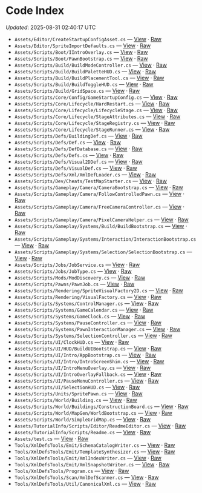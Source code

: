 # Code Index

_Updated_: 2025-08-31 02:40:17 UTC

- `Assets/Editor/CreateStartupConfigAsset.cs` — [View](https://github.com/Natangry/FantasyColony/blob/main/Assets/Editor/CreateStartupConfigAsset.cs) · [Raw](https://raw.githubusercontent.com/Natangry/FantasyColony/main/Assets/Editor/CreateStartupConfigAsset.cs)
- `Assets/Editor/SpriteImportDefaults.cs` — [View](https://github.com/Natangry/FantasyColony/blob/main/Assets/Editor/SpriteImportDefaults.cs) · [Raw](https://raw.githubusercontent.com/Natangry/FantasyColony/main/Assets/Editor/SpriteImportDefaults.cs)
- `Assets/Scripts/Boot/IIntroOverlay.cs` — [View](https://github.com/Natangry/FantasyColony/blob/main/Assets/Scripts/Boot/IIntroOverlay.cs) · [Raw](https://raw.githubusercontent.com/Natangry/FantasyColony/main/Assets/Scripts/Boot/IIntroOverlay.cs)
- `Assets/Scripts/Boot/PawnBootstrap.cs` — [View](https://github.com/Natangry/FantasyColony/blob/main/Assets/Scripts/Boot/PawnBootstrap.cs) · [Raw](https://raw.githubusercontent.com/Natangry/FantasyColony/main/Assets/Scripts/Boot/PawnBootstrap.cs)
- `Assets/Scripts/Build/BuildModeController.cs` — [View](https://github.com/Natangry/FantasyColony/blob/main/Assets/Scripts/Build/BuildModeController.cs) · [Raw](https://raw.githubusercontent.com/Natangry/FantasyColony/main/Assets/Scripts/Build/BuildModeController.cs)
- `Assets/Scripts/Build/BuildPaletteHUD.cs` — [View](https://github.com/Natangry/FantasyColony/blob/main/Assets/Scripts/Build/BuildPaletteHUD.cs) · [Raw](https://raw.githubusercontent.com/Natangry/FantasyColony/main/Assets/Scripts/Build/BuildPaletteHUD.cs)
- `Assets/Scripts/Build/BuildPlacementTool.cs` — [View](https://github.com/Natangry/FantasyColony/blob/main/Assets/Scripts/Build/BuildPlacementTool.cs) · [Raw](https://raw.githubusercontent.com/Natangry/FantasyColony/main/Assets/Scripts/Build/BuildPlacementTool.cs)
- `Assets/Scripts/Build/BuildToggleHUD.cs` — [View](https://github.com/Natangry/FantasyColony/blob/main/Assets/Scripts/Build/BuildToggleHUD.cs) · [Raw](https://raw.githubusercontent.com/Natangry/FantasyColony/main/Assets/Scripts/Build/BuildToggleHUD.cs)
- `Assets/Scripts/Build/GridSpace.cs` — [View](https://github.com/Natangry/FantasyColony/blob/main/Assets/Scripts/Build/GridSpace.cs) · [Raw](https://raw.githubusercontent.com/Natangry/FantasyColony/main/Assets/Scripts/Build/GridSpace.cs)
- `Assets/Scripts/Core/Config/GameStartupConfig.cs` — [View](https://github.com/Natangry/FantasyColony/blob/main/Assets/Scripts/Core/Config/GameStartupConfig.cs) · [Raw](https://raw.githubusercontent.com/Natangry/FantasyColony/main/Assets/Scripts/Core/Config/GameStartupConfig.cs)
- `Assets/Scripts/Core/Lifecycle/HardRestart.cs` — [View](https://github.com/Natangry/FantasyColony/blob/main/Assets/Scripts/Core/Lifecycle/HardRestart.cs) · [Raw](https://raw.githubusercontent.com/Natangry/FantasyColony/main/Assets/Scripts/Core/Lifecycle/HardRestart.cs)
- `Assets/Scripts/Core/Lifecycle/LifecycleStage.cs` — [View](https://github.com/Natangry/FantasyColony/blob/main/Assets/Scripts/Core/Lifecycle/LifecycleStage.cs) · [Raw](https://raw.githubusercontent.com/Natangry/FantasyColony/main/Assets/Scripts/Core/Lifecycle/LifecycleStage.cs)
- `Assets/Scripts/Core/Lifecycle/StageAttributes.cs` — [View](https://github.com/Natangry/FantasyColony/blob/main/Assets/Scripts/Core/Lifecycle/StageAttributes.cs) · [Raw](https://raw.githubusercontent.com/Natangry/FantasyColony/main/Assets/Scripts/Core/Lifecycle/StageAttributes.cs)
- `Assets/Scripts/Core/Lifecycle/StageRegistry.cs` — [View](https://github.com/Natangry/FantasyColony/blob/main/Assets/Scripts/Core/Lifecycle/StageRegistry.cs) · [Raw](https://raw.githubusercontent.com/Natangry/FantasyColony/main/Assets/Scripts/Core/Lifecycle/StageRegistry.cs)
- `Assets/Scripts/Core/Lifecycle/StageRunner.cs` — [View](https://github.com/Natangry/FantasyColony/blob/main/Assets/Scripts/Core/Lifecycle/StageRunner.cs) · [Raw](https://raw.githubusercontent.com/Natangry/FantasyColony/main/Assets/Scripts/Core/Lifecycle/StageRunner.cs)
- `Assets/Scripts/Defs/BuildingDef.cs` — [View](https://github.com/Natangry/FantasyColony/blob/main/Assets/Scripts/Defs/BuildingDef.cs) · [Raw](https://raw.githubusercontent.com/Natangry/FantasyColony/main/Assets/Scripts/Defs/BuildingDef.cs)
- `Assets/Scripts/Defs/Def.cs` — [View](https://github.com/Natangry/FantasyColony/blob/main/Assets/Scripts/Defs/Def.cs) · [Raw](https://raw.githubusercontent.com/Natangry/FantasyColony/main/Assets/Scripts/Defs/Def.cs)
- `Assets/Scripts/Defs/DefDatabase.cs` — [View](https://github.com/Natangry/FantasyColony/blob/main/Assets/Scripts/Defs/DefDatabase.cs) · [Raw](https://raw.githubusercontent.com/Natangry/FantasyColony/main/Assets/Scripts/Defs/DefDatabase.cs)
- `Assets/Scripts/Defs/Defs.cs` — [View](https://github.com/Natangry/FantasyColony/blob/main/Assets/Scripts/Defs/Defs.cs) · [Raw](https://raw.githubusercontent.com/Natangry/FantasyColony/main/Assets/Scripts/Defs/Defs.cs)
- `Assets/Scripts/Defs/Visual2DDef.cs` — [View](https://github.com/Natangry/FantasyColony/blob/main/Assets/Scripts/Defs/Visual2DDef.cs) · [Raw](https://raw.githubusercontent.com/Natangry/FantasyColony/main/Assets/Scripts/Defs/Visual2DDef.cs)
- `Assets/Scripts/Defs/VisualDef.cs` — [View](https://github.com/Natangry/FantasyColony/blob/main/Assets/Scripts/Defs/VisualDef.cs) · [Raw](https://raw.githubusercontent.com/Natangry/FantasyColony/main/Assets/Scripts/Defs/VisualDef.cs)
- `Assets/Scripts/Defs/Xml/XmlDefLoader.cs` — [View](https://github.com/Natangry/FantasyColony/blob/main/Assets/Scripts/Defs/Xml/XmlDefLoader.cs) · [Raw](https://raw.githubusercontent.com/Natangry/FantasyColony/main/Assets/Scripts/Defs/Xml/XmlDefLoader.cs)
- `Assets/Scripts/Dev/Cheats/TestMapStarter.cs` — [View](https://github.com/Natangry/FantasyColony/blob/main/Assets/Scripts/Dev/Cheats/TestMapStarter.cs) · [Raw](https://raw.githubusercontent.com/Natangry/FantasyColony/main/Assets/Scripts/Dev/Cheats/TestMapStarter.cs)
- `Assets/Scripts/Gameplay/Camera/CameraBootstrap.cs` — [View](https://github.com/Natangry/FantasyColony/blob/main/Assets/Scripts/Gameplay/Camera/CameraBootstrap.cs) · [Raw](https://raw.githubusercontent.com/Natangry/FantasyColony/main/Assets/Scripts/Gameplay/Camera/CameraBootstrap.cs)
- `Assets/Scripts/Gameplay/Camera/FollowControlledPawn.cs` — [View](https://github.com/Natangry/FantasyColony/blob/main/Assets/Scripts/Gameplay/Camera/FollowControlledPawn.cs) · [Raw](https://raw.githubusercontent.com/Natangry/FantasyColony/main/Assets/Scripts/Gameplay/Camera/FollowControlledPawn.cs)
- `Assets/Scripts/Gameplay/Camera/FreeCameraController.cs` — [View](https://github.com/Natangry/FantasyColony/blob/main/Assets/Scripts/Gameplay/Camera/FreeCameraController.cs) · [Raw](https://raw.githubusercontent.com/Natangry/FantasyColony/main/Assets/Scripts/Gameplay/Camera/FreeCameraController.cs)
- `Assets/Scripts/Gameplay/Camera/PixelCameraHelper.cs` — [View](https://github.com/Natangry/FantasyColony/blob/main/Assets/Scripts/Gameplay/Camera/PixelCameraHelper.cs) · [Raw](https://raw.githubusercontent.com/Natangry/FantasyColony/main/Assets/Scripts/Gameplay/Camera/PixelCameraHelper.cs)
- `Assets/Scripts/Gameplay/Systems/Build/BuildBootstrap.cs` — [View](https://github.com/Natangry/FantasyColony/blob/main/Assets/Scripts/Gameplay/Systems/Build/BuildBootstrap.cs) · [Raw](https://raw.githubusercontent.com/Natangry/FantasyColony/main/Assets/Scripts/Gameplay/Systems/Build/BuildBootstrap.cs)
- `Assets/Scripts/Gameplay/Systems/Interaction/InteractionBootstrap.cs` — [View](https://github.com/Natangry/FantasyColony/blob/main/Assets/Scripts/Gameplay/Systems/Interaction/InteractionBootstrap.cs) · [Raw](https://raw.githubusercontent.com/Natangry/FantasyColony/main/Assets/Scripts/Gameplay/Systems/Interaction/InteractionBootstrap.cs)
- `Assets/Scripts/Gameplay/Systems/Selection/SelectionBootstrap.cs` — [View](https://github.com/Natangry/FantasyColony/blob/main/Assets/Scripts/Gameplay/Systems/Selection/SelectionBootstrap.cs) · [Raw](https://raw.githubusercontent.com/Natangry/FantasyColony/main/Assets/Scripts/Gameplay/Systems/Selection/SelectionBootstrap.cs)
- `Assets/Scripts/Jobs/JobService.cs` — [View](https://github.com/Natangry/FantasyColony/blob/main/Assets/Scripts/Jobs/JobService.cs) · [Raw](https://raw.githubusercontent.com/Natangry/FantasyColony/main/Assets/Scripts/Jobs/JobService.cs)
- `Assets/Scripts/Jobs/JobType.cs` — [View](https://github.com/Natangry/FantasyColony/blob/main/Assets/Scripts/Jobs/JobType.cs) · [Raw](https://raw.githubusercontent.com/Natangry/FantasyColony/main/Assets/Scripts/Jobs/JobType.cs)
- `Assets/Scripts/Mods/ModDiscovery.cs` — [View](https://github.com/Natangry/FantasyColony/blob/main/Assets/Scripts/Mods/ModDiscovery.cs) · [Raw](https://raw.githubusercontent.com/Natangry/FantasyColony/main/Assets/Scripts/Mods/ModDiscovery.cs)
- `Assets/Scripts/Pawns/PawnJob.cs` — [View](https://github.com/Natangry/FantasyColony/blob/main/Assets/Scripts/Pawns/PawnJob.cs) · [Raw](https://raw.githubusercontent.com/Natangry/FantasyColony/main/Assets/Scripts/Pawns/PawnJob.cs)
- `Assets/Scripts/Rendering/SpriteVisualFactory2D.cs` — [View](https://github.com/Natangry/FantasyColony/blob/main/Assets/Scripts/Rendering/SpriteVisualFactory2D.cs) · [Raw](https://raw.githubusercontent.com/Natangry/FantasyColony/main/Assets/Scripts/Rendering/SpriteVisualFactory2D.cs)
- `Assets/Scripts/Rendering/VisualFactory.cs` — [View](https://github.com/Natangry/FantasyColony/blob/main/Assets/Scripts/Rendering/VisualFactory.cs) · [Raw](https://raw.githubusercontent.com/Natangry/FantasyColony/main/Assets/Scripts/Rendering/VisualFactory.cs)
- `Assets/Scripts/Systems/ControlManager.cs` — [View](https://github.com/Natangry/FantasyColony/blob/main/Assets/Scripts/Systems/ControlManager.cs) · [Raw](https://raw.githubusercontent.com/Natangry/FantasyColony/main/Assets/Scripts/Systems/ControlManager.cs)
- `Assets/Scripts/Systems/GameCalendar.cs` — [View](https://github.com/Natangry/FantasyColony/blob/main/Assets/Scripts/Systems/GameCalendar.cs) · [Raw](https://raw.githubusercontent.com/Natangry/FantasyColony/main/Assets/Scripts/Systems/GameCalendar.cs)
- `Assets/Scripts/Systems/GameClock.cs` — [View](https://github.com/Natangry/FantasyColony/blob/main/Assets/Scripts/Systems/GameClock.cs) · [Raw](https://raw.githubusercontent.com/Natangry/FantasyColony/main/Assets/Scripts/Systems/GameClock.cs)
- `Assets/Scripts/Systems/PauseController.cs` — [View](https://github.com/Natangry/FantasyColony/blob/main/Assets/Scripts/Systems/PauseController.cs) · [Raw](https://raw.githubusercontent.com/Natangry/FantasyColony/main/Assets/Scripts/Systems/PauseController.cs)
- `Assets/Scripts/Systems/PawnInteractionManager.cs` — [View](https://github.com/Natangry/FantasyColony/blob/main/Assets/Scripts/Systems/PawnInteractionManager.cs) · [Raw](https://raw.githubusercontent.com/Natangry/FantasyColony/main/Assets/Scripts/Systems/PawnInteractionManager.cs)
- `Assets/Scripts/Systems/SelectionController.cs` — [View](https://github.com/Natangry/FantasyColony/blob/main/Assets/Scripts/Systems/SelectionController.cs) · [Raw](https://raw.githubusercontent.com/Natangry/FantasyColony/main/Assets/Scripts/Systems/SelectionController.cs)
- `Assets/Scripts/UI/ClockHUD.cs` — [View](https://github.com/Natangry/FantasyColony/blob/main/Assets/Scripts/UI/ClockHUD.cs) · [Raw](https://raw.githubusercontent.com/Natangry/FantasyColony/main/Assets/Scripts/UI/ClockHUD.cs)
- `Assets/Scripts/UI/HUD/BuildUIBootstrap.cs` — [View](https://github.com/Natangry/FantasyColony/blob/main/Assets/Scripts/UI/HUD/BuildUIBootstrap.cs) · [Raw](https://raw.githubusercontent.com/Natangry/FantasyColony/main/Assets/Scripts/UI/HUD/BuildUIBootstrap.cs)
- `Assets/Scripts/UI/Intro/AppBootstrap.cs` — [View](https://github.com/Natangry/FantasyColony/blob/main/Assets/Scripts/UI/Intro/AppBootstrap.cs) · [Raw](https://raw.githubusercontent.com/Natangry/FantasyColony/main/Assets/Scripts/UI/Intro/AppBootstrap.cs)
- `Assets/Scripts/UI/Intro/IntroScreenShim.cs` — [View](https://github.com/Natangry/FantasyColony/blob/main/Assets/Scripts/UI/Intro/IntroScreenShim.cs) · [Raw](https://raw.githubusercontent.com/Natangry/FantasyColony/main/Assets/Scripts/UI/Intro/IntroScreenShim.cs)
- `Assets/Scripts/UI/IntroMenuOverlay.cs` — [View](https://github.com/Natangry/FantasyColony/blob/main/Assets/Scripts/UI/IntroMenuOverlay.cs) · [Raw](https://raw.githubusercontent.com/Natangry/FantasyColony/main/Assets/Scripts/UI/IntroMenuOverlay.cs)
- `Assets/Scripts/UI/IntroOverlayFallback.cs` — [View](https://github.com/Natangry/FantasyColony/blob/main/Assets/Scripts/UI/IntroOverlayFallback.cs) · [Raw](https://raw.githubusercontent.com/Natangry/FantasyColony/main/Assets/Scripts/UI/IntroOverlayFallback.cs)
- `Assets/Scripts/UI/PauseMenuController.cs` — [View](https://github.com/Natangry/FantasyColony/blob/main/Assets/Scripts/UI/PauseMenuController.cs) · [Raw](https://raw.githubusercontent.com/Natangry/FantasyColony/main/Assets/Scripts/UI/PauseMenuController.cs)
- `Assets/Scripts/UI/SelectionHUD.cs` — [View](https://github.com/Natangry/FantasyColony/blob/main/Assets/Scripts/UI/SelectionHUD.cs) · [Raw](https://raw.githubusercontent.com/Natangry/FantasyColony/main/Assets/Scripts/UI/SelectionHUD.cs)
- `Assets/Scripts/Units/SpritePawn.cs` — [View](https://github.com/Natangry/FantasyColony/blob/main/Assets/Scripts/Units/SpritePawn.cs) · [Raw](https://raw.githubusercontent.com/Natangry/FantasyColony/main/Assets/Scripts/Units/SpritePawn.cs)
- `Assets/Scripts/World/Building.cs` — [View](https://github.com/Natangry/FantasyColony/blob/main/Assets/Scripts/World/Building.cs) · [Raw](https://raw.githubusercontent.com/Natangry/FantasyColony/main/Assets/Scripts/World/Building.cs)
- `Assets/Scripts/World/Buildings/ConstructionBoard.cs` — [View](https://github.com/Natangry/FantasyColony/blob/main/Assets/Scripts/World/Buildings/ConstructionBoard.cs) · [Raw](https://raw.githubusercontent.com/Natangry/FantasyColony/main/Assets/Scripts/World/Buildings/ConstructionBoard.cs)
- `Assets/Scripts/World/MapGen/WorldBootstrap.cs` — [View](https://github.com/Natangry/FantasyColony/blob/main/Assets/Scripts/World/MapGen/WorldBootstrap.cs) · [Raw](https://raw.githubusercontent.com/Natangry/FantasyColony/main/Assets/Scripts/World/MapGen/WorldBootstrap.cs)
- `Assets/Scripts/World/SimpleGridMap.cs` — [View](https://github.com/Natangry/FantasyColony/blob/main/Assets/Scripts/World/SimpleGridMap.cs) · [Raw](https://raw.githubusercontent.com/Natangry/FantasyColony/main/Assets/Scripts/World/SimpleGridMap.cs)
- `Assets/TutorialInfo/Scripts/Editor/ReadmeEditor.cs` — [View](https://github.com/Natangry/FantasyColony/blob/main/Assets/TutorialInfo/Scripts/Editor/ReadmeEditor.cs) · [Raw](https://raw.githubusercontent.com/Natangry/FantasyColony/main/Assets/TutorialInfo/Scripts/Editor/ReadmeEditor.cs)
- `Assets/TutorialInfo/Scripts/Readme.cs` — [View](https://github.com/Natangry/FantasyColony/blob/main/Assets/TutorialInfo/Scripts/Readme.cs) · [Raw](https://raw.githubusercontent.com/Natangry/FantasyColony/main/Assets/TutorialInfo/Scripts/Readme.cs)
- `Assets/test.cs` — [View](https://github.com/Natangry/FantasyColony/blob/main/Assets/test.cs) · [Raw](https://raw.githubusercontent.com/Natangry/FantasyColony/main/Assets/test.cs)
- `Tools/XmlDefsTools/Emit/SchemaCatalogWriter.cs` — [View](https://github.com/Natangry/FantasyColony/blob/main/Tools/XmlDefsTools/Emit/SchemaCatalogWriter.cs) · [Raw](https://raw.githubusercontent.com/Natangry/FantasyColony/main/Tools/XmlDefsTools/Emit/SchemaCatalogWriter.cs)
- `Tools/XmlDefsTools/Emit/TemplateSynthesizer.cs` — [View](https://github.com/Natangry/FantasyColony/blob/main/Tools/XmlDefsTools/Emit/TemplateSynthesizer.cs) · [Raw](https://raw.githubusercontent.com/Natangry/FantasyColony/main/Tools/XmlDefsTools/Emit/TemplateSynthesizer.cs)
- `Tools/XmlDefsTools/Emit/XmlIndexWriter.cs` — [View](https://github.com/Natangry/FantasyColony/blob/main/Tools/XmlDefsTools/Emit/XmlIndexWriter.cs) · [Raw](https://raw.githubusercontent.com/Natangry/FantasyColony/main/Tools/XmlDefsTools/Emit/XmlIndexWriter.cs)
- `Tools/XmlDefsTools/Emit/XmlSnapshotWriter.cs` — [View](https://github.com/Natangry/FantasyColony/blob/main/Tools/XmlDefsTools/Emit/XmlSnapshotWriter.cs) · [Raw](https://raw.githubusercontent.com/Natangry/FantasyColony/main/Tools/XmlDefsTools/Emit/XmlSnapshotWriter.cs)
- `Tools/XmlDefsTools/Program.cs` — [View](https://github.com/Natangry/FantasyColony/blob/main/Tools/XmlDefsTools/Program.cs) · [Raw](https://raw.githubusercontent.com/Natangry/FantasyColony/main/Tools/XmlDefsTools/Program.cs)
- `Tools/XmlDefsTools/Scan/XmlDefScanner.cs` — [View](https://github.com/Natangry/FantasyColony/blob/main/Tools/XmlDefsTools/Scan/XmlDefScanner.cs) · [Raw](https://raw.githubusercontent.com/Natangry/FantasyColony/main/Tools/XmlDefsTools/Scan/XmlDefScanner.cs)
- `Tools/XmlDefsTools/Util/CanonicalXml.cs` — [View](https://github.com/Natangry/FantasyColony/blob/main/Tools/XmlDefsTools/Util/CanonicalXml.cs) · [Raw](https://raw.githubusercontent.com/Natangry/FantasyColony/main/Tools/XmlDefsTools/Util/CanonicalXml.cs)
